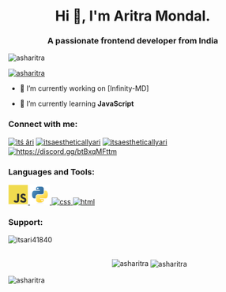 <h1 align="center">Hi 👋, I'm Aritra Mondal.</h1>
<h3 align="center">A passionate frontend developer from India</h3>

<p align="left"> <img src="https://komarev.com/ghpvc/?username=asharitra&label=Profile%20views&color=0e75b6&style=flat" alt="asharitra" /> </p>

<p align="left"> <a href="https://github.com/ryo-ma/github-profile-trophy"><img src="https://github-profile-trophy.vercel.app/?username=asharitra" alt="asharitra" /></a> </p>

- 🔭 I’m currently working on [Infinity-MD]

- 🌱 I’m currently learning **JavaScript**

<h3 align="left">Connect with me:</h3>
<p align="left">
<a href="https://fb.com/ìtś âri" target="blank"><img align="center" src="https://raw.githubusercontent.com/rahuldkjain/github-profile-readme-generator/master/src/images/icons/Social/facebook.svg" alt="ìtś âri" height="30" width="40" /></a>
<a href="https://instagram.com/itsaestheticallyari" target="blank"><img align="center" src="https://raw.githubusercontent.com/rahuldkjain/github-profile-readme-generator/master/src/images/icons/Social/instagram.svg" alt="itsaestheticallyari" height="30" width="40" /></a>
<a href="https://www.youtube.com/c/itsaestheticallyari" target="blank"><img align="center" src="https://raw.githubusercontent.com/rahuldkjain/github-profile-readme-generator/master/src/images/icons/Social/youtube.svg" alt="itsaestheticallyari" height="30" width="40" /></a>
<a href="https://discord.gg/https://discord.gg/btBxqMFttm" target="blank"><img align="center" src="https://raw.githubusercontent.com/rahuldkjain/github-profile-readme-generator/master/src/images/icons/Social/discord.svg" alt="https://discord.gg/btBxqMFttm" height="30" width="40" /></a>
</p>

<h3 align="left">Languages and Tools:</h3>
<p align="left"> <a href="https://developer.mozilla.org/en-US/docs/Web/JavaScript" target="_blank" rel="noreferrer"> <img src="https://raw.githubusercontent.com/devicons/devicon/master/icons/javascript/javascript-original.svg" alt="javascript" width="40" height="40"/> </a> <a href="https://www.python.org" target="_blank" rel="noreferrer"> <img src="https://raw.githubusercontent.com/devicons/devicon/master/icons/python/python-original.svg" alt="python" width="40" height="40"/> </a> <a href="https://developer.mozilla.org/en-US/docs/Web/CSS" target="_blank" rel="noreferrer"> <img src="https://upload.wikimedia.org/wikipedia/commons/d/d5/CSS3_logo_and_wordmark.svg" alt="css" width="40" height="40"/> </a> <a href="https://developer.mozilla.org/en-US/docs/Web/HTML" target="_blank" rel="noreferrer"> <img src="https://img.icons8.com/color/256/html-5--v1.png" alt="html" width="40" height="40"/> </a> </p>

<h3 align="left">Support:</h3>
<p><a href="https://ko-fi.com/itsari41840"> <img align="left" src="https://cdn.ko-fi.com/cdn/kofi3.png?v=3" height="50" width="210" alt="itsari41840" /></a></p><br><br>

<p><img align="left" src="https://github-readme-stats.vercel.app/api/top-langs?username=asharitra&show_icons=true&locale=en&layout=compact" alt="asharitra" /></p>

<p>&nbsp;<img align="center" src="https://github-readme-stats.vercel.app/api?username=asharitra&show_icons=true&locale=en" alt="asharitra" /></p>

<p><img align="center" src="https://github-readme-streak-stats.herokuapp.com/?user=asharitra&" alt="asharitra" /></p>
